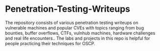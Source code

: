 # Penetration-Testing-Writeups
The repository consists of various penetration testing writeups on vulnerable machines and popular CVEs with topics ranging from bug bounties, buffer overflows, CTFs, vulnhub machines, hardware challenges and real life encounters.. The labs and projects in this repo is helpful for people practicing their techniques for OSCP.
